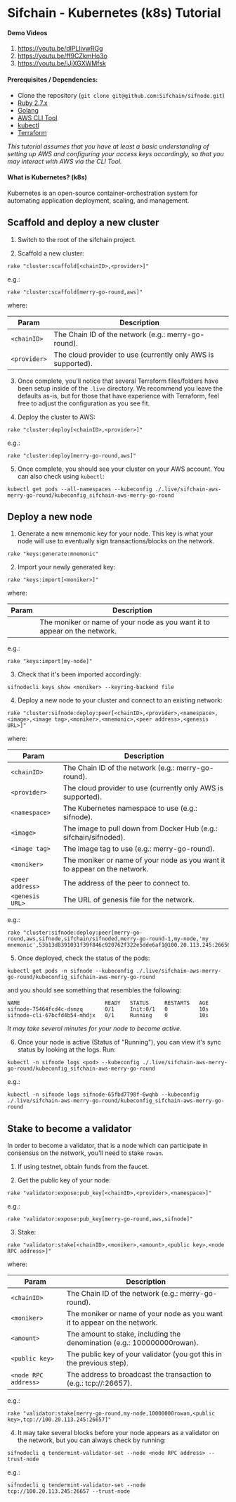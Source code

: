 # Sifchain - Kubernetes (k8s) Tutorial

#### Demo Videos

1. https://youtu.be/dlPLIivwRGg
2. https://youtu.be/ff9CZkmHo3o
3. https://youtu.be/iJjXGXWMfsk

#### Prerequisites / Dependencies:

- Clone the repository (`git clone git@github.com:Sifchain/sifnode.git`)
- [Ruby 2.7.x](https://www.ruby-lang.org/en/documentation/installation)
- [Golang](https://golang.org/doc/install)
- [AWS CLI Tool](https://aws.amazon.com/cli/)
- [kubectl](https://docs.aws.amazon.com/eks/latest/userguide/install-kubectl.html)
- [Terraform](https://learn.hashicorp.com/tutorials/terraform/install-cli)

_This tutorial assumes that you have at least a basic understanding of setting up AWS and configuring your access keys accordingly, so that you may interact with AWS via the CLI Tool._

#### What is Kubernetes? (k8s)

Kubernetes is an open-source container-orchestration system for automating application deployment, scaling, and management.

## Scaffold and deploy a new cluster

1. Switch to the root of the sifchain project.

2. Scaffold a new cluster:

```
rake "cluster:scaffold[<chainID>,<provider>]"
```

e.g.:

```
rake "cluster:scaffold[merry-go-round,aws]"
```

where:

|Param|Description|
|-----|----------|
|`<chainID>`|The Chain ID of the network (e.g.: merry-go-round).|
|`<provider>`|The cloud provider to use (currently only AWS is supported).|

3. Once complete, you'll notice that several Terraform files/folders have been setup inside of the `.live` directory. We recommend you leave the defaults as-is, but for those that have experience with Terraform, feel free to adjust the configuration as you see fit.

4. Deploy the cluster to AWS:

```
rake "cluster:deploy[<chainID>,<provider>]"
```

e.g.:

```
rake "cluster:deploy[merry-go-round,aws]"
```

5. Once complete, you should see your cluster on your AWS account. You can also check using `kubectl`:

```
kubectl get pods --all-namespaces --kubeconfig ./.live/sifchain-aws-merry-go-round/kubeconfig_sifchain-aws-merry-go-round
```

## Deploy a new node

1. Generate a new mnemonic key for your node. This key is what your node will use to eventually sign transactions/blocks on the network.

```
rake "keys:generate:mnemonic"
```

2. Import your newly generated key:

```
rake "keys:import[<moniker>]"
```

where:

|Param|Description|
|-----|----------|
|<moniker>|The moniker or name of your node as you want it to appear on the network.|

e.g.:

```
rake "keys:import[my-node]"
```

3. Check that it's been imported accordingly:

```
sifnodecli keys show <moniker> --keyring-backend file 
```

4. Deploy a new node to your cluster and connect to an existing network:

```
rake "cluster:sifnode:deploy:peer[<chainID>,<provider>,<namespace>,<image>,<image tag>,<moniker>,<mnemonic>,<peer address>,<genesis URL>]"
```

where:

|Param|Description|
|-----|----------|
|`<chainID>`|The Chain ID of the network (e.g.: merry-go-round).|
|`<provider>`|The cloud provider to use (currently only AWS is supported).|
|`<namespace>`|The Kubernetes namespace to use (e.g.: sifnode).|
|`<image>`|The image to pull down from Docker Hub (e.g.: sifchain/sifnoded).|
|`<image tag>`|The image tag to use (e.g.: merry-go-round).|
|`<moniker>`|The moniker or name of your node as you want it to appear on the network.|
|`<peer address>`|The address of the peer to connect to.|
|`<genesis URL>`|The URL of genesis file for the network.|

e.g.:

```
rake "cluster:sifnode:deploy:peer[merry-go-round,aws,sifnode,sifchain/sifnoded,merry-go-round-1,my-node,'my mnemonic',53b13d8391031f39f846c920762f322e5dde6af1@100.20.113.245:26656,http://100.20.113.245:26657/genesis]"
```

5. Once deployed, check the status of the pods:

```
kubectl get pods -n sifnode --kubeconfig ./.live/sifchain-aws-merry-go-round/kubeconfig_sifchain-aws-merry-go-round
```

and you should see something that resembles the following:

```                            
NAME                           READY   STATUS     RESTARTS   AGE
sifnode-75464fcd4c-dsmzq       0/1     Init:0/1   0          10s
sifnode-cli-67bcfd4b54-mhdjx   0/1     Running    0          10s
```

_It may take several minutes for your node to become active._

6. Once your node is active (Status of "Running"), you can view it's sync status by looking at the logs. Run:

```
kubectl -n sifnode logs <pod> --kubeconfig ./.live/sifchain-aws-merry-go-round/kubeconfig_sifchain-aws-merry-go-round
```

e.g.:

```
kubectl -n sifnode logs sifnode-65fbd7798f-6wqhb --kubeconfig ./.live/sifchain-aws-merry-go-round/kubeconfig_sifchain-aws-merry-go-round
```

## Stake to become a validator

In order to become a validator, that is a node which can participate in consensus on the network, you'll need to stake `rowan`.

1. If using testnet, obtain funds from the faucet.

2. Get the public key of your node:

```
rake "validator:expose:pub_key[<chainID>,<provider>,<namespace>]"
```

e.g.:

```
rake "validator:expose:pub_key[merry-go-round,aws,sifnode]"
```

3. Stake:

```
rake "validator:stake[<chainID>,<moniker>,<amount>,<public key>,<node RPC address>]"
```

where:

|Param|Description|
|-----|----------|
|`<chainID>`|The Chain ID of the network (e.g.: merry-go-round).|
|`<moniker>`|The moniker or name of your node as you want it to appear on the network.|
|`<amount>`|The amount to stake, including the denomination (e.g.: 100000000rowan).|
|`<public key>`|The public key of your validator (you got this in the previous step).|
|`<node RPC address>`|The address to broadcast the transaction to (e.g.: tcp://<node IP address>:26657).|

e.g.:

```
rake "validator:stake[merry-go-round,my-node,10000000rowan,<public key>,tcp://100.20.113.245:26657]"
```

4. It may take several blocks before your node appears as a validator on the network, but you can always check by running:

```
sifnodecli q tendermint-validator-set --node <node RPC address> --trust-node
```

e.g.:

```
sifnodecli q tendermint-validator-set --node tcp://100.20.113.245:26657 --trust-node
```
